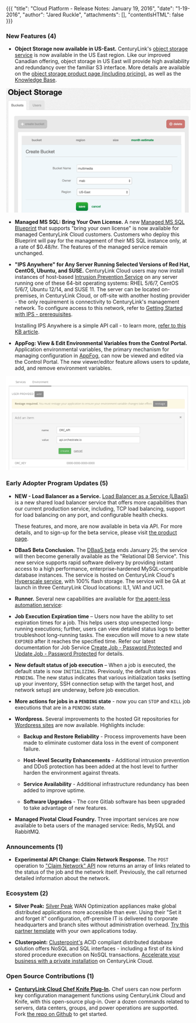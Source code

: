 {{{
"title": "Cloud Platform - Release Notes: January 19, 2016",
"date": "1-19-2016",
"author": "Jared Ruckle",
"attachments": [],
"contentIsHTML": false
}}}

### New Features (4)

* __Object Storage now available in US-East.__ CenturyLink's [object storage service](https://www.ctl.io/object-storage/) is now available in the US East region. Like our improved Canadian offering, object storage in US East will provide high availability and redundancy over the familiar S3 interface.  More details are available on the [object storage product page (including pricing)](https://www.ctl.io/object-storage/), as well as the [Knowledge Base](https://www.ctl.io/knowledge-base/object-storage).

![Object Storage US East](../../images/2016-01-19_objectstorageuseast.png)

* __Managed MS SQL: Bring Your Own License.__ A new [Managed MS SQL Blueprint](https://www.ctl.io/managed-services/ms-sql/) that supports "bring your own license" is now available for managed CenturyLink Cloud customers. Customers who deploy this Blueprint will pay for the management of their MS SQL instance only, at a rate of $0.48/hr. The features of the managed service remain unchanged.

* __"IPS Anywhere" for Any Server Running Selected Versions of Red Hat, CentOS, Ubuntu, and SUSE.__ CenturyLink Cloud users may now install instances of host-based [Intrusion Prevention Service](https://www.ctl.io/intrusion-prevention-service/) on any server running one of these 64-bit operating systems: RHEL 5/6/7, CentOS 5/6/7, Ubuntu 12/14, and SUSE 11. The server can be located on-premises, in CenturyLink Cloud, or off-site with another hosting provider - the only requirement is connectivity to CenturyLink's management network. To configure access to this network, refer to [Getting Started with IPS - prerequisites](https://www.ctl.io/knowledge-base/security/getting-started-with-ips/#prerequisites).

  Installing IPS Anywhere is a simple API call - to learn more, [refer to this KB article](https://www.ctl.io/knowledge-base/security/#1).

* __AppFog: View & Edit Environmental Variables from the Control Portal.__ Application environmental variables, the primary mechanism for managing configuration in [AppFog](https://www.ctl.io/appfog/), can now be viewed and edited via the Control Portal. The new viewer/editor feature allows users to update, add, and remove environment variables.

![AppFog Variable Config UI](../../images/2016-01-19-appfog_env_var_config.png)

### Early Adopter Program Updates (5)

* __NEW - Load Balancer as a Service.__ [Load Balancer as a Service (LBaaS)](https://www.ctl.io/load-balancing/) is a new shared load balancer service that offers more capabilities than our current production service, including, TCP load balancing, support for load balancing on any port, and configurable health checks.

  These features, and more, are now available in beta via API. For more details, and to sign-up for the beta service, please visit [the product page](https://www.ctl.io/load-balancing/).

* __DBaaS Beta Conclusion.__ The [DBaaS beta](https://www.ctl.io/dbaas/) ends January 25; the service will then become generally available as the "Relational DB Service". This new service supports rapid software delivery by providing instant access to a high performance, enterprise-hardened MySQL-compatible database instances. The service is hosted on CenturyLink Cloud's [Hyperscale service](https://www.ctl.io/hyperscale/), with 100% flash storage. The service will be GA at launch in three CenturyLink Cloud locations: IL1, VA1 and UC1.

* __Runner.__ Several new capabilities are available for [the agent-less automation service](http://info.runner.ctl.io/):

 * **Job Execution Expiration time** – Users now have the ability to set expiration times for a job. This helps users stop unexpected long-running executions; further, users can view detailed status logs to better troubleshoot long-running tasks. The execution will move to a new state `EXPIRED` after it reaches the specified time. Refer our latest documentation for Job Service [Create Job - Password Protected](http://info.runner.ctl.io/job-service/#createJob) and [Update Job - Password Protected](http://info.runner.ctl.io/job-service/#updateJob) for details.

 * **New default status of job execution** – When a job is executed, the default state is now `INITIALIZING`. Previously, the default state was `PENDING`. The new status indicates that various initialization tasks (setting up your inventory, SSH connection setup with the target host, and network setup) are underway, before job execution.

 * **More actions for jobs in a `PENDING` state** -  now you can `STOP` and `KILL` job executions that are in a `PENDING` state.

* __Wordpress.__ Several improvements to the hosted Git repositories for [Wordpress sites](https://www.ctl.io/wordpress/) are now available. Highlights include:

  * **Backup and Restore Reliability** - Process improvements have been made to eliminate customer data loss in the event of component failure.

  * **Host-level Security Enhancements** - Additional intrusion prevention and DDoS protection has been added at the host level to further harden the environment against threats.

  * **Service Availability** - Additional infrastructure redundancy has been added to improve uptime.

  * **Software Upgrades** - The core Gitlab software has been upgraded to take advantage of new features.

* __Managed Pivotal Cloud Foundry.__ Three important services are now available to beta users of the managed service: Redis, MySQL and RabbitMQ.

### Announcements (1)

* __Experimental API Change: Claim Network Response.__ The `POST` operation to ["Claim Network" API](https://www.ctl.io/api-docs/v2/#networks-claim-network) now returns an array of links related to the status of the job and the network itself. Previously, the call returned detailed information about the network.

### Ecosystem (2)

* __Silver Peak:__ [Silver Peak](http://www.silver-peak.com/) WAN Optimization appliances make global distributed applications more accessible than ever. Using their "Set it and forget it" configuration, off-premise IT is delivered to corporate headquarters and branch sites without administration overhead. [Try this partner template](https://www.ctl.io/knowledge-base/ecosystem-partners/marketplace-guides/getting-started-with-silver-peak-partner-template/) with your own applications today.

* __Clusterpoint:__ [Clusterpoint's](https://www.clusterpoint.com/) ACID compliant distributed database solution offers NoSQL and SQL interfaces - including a first of its kind stored procedure execution on NoSQL transactions. [Accelerate your business with a private installation](https://www.ctl.io/knowledge-base/ecosystem-partners/marketplace-guides/getting-started-with-clusterpoint-blueprint/) on CenturyLink Cloud.

### Open Source Contributions (1)

* __[CenturyLink Cloud Chef Knife Plug-In](https://github.com/CenturyLinkCloud/clc-knife/).__ Chef users can now perform key configuration management functions using CenturyLink Cloud and Knife, with this open-source plug-in. Over a dozen commands related to servers, data centers, groups, and power operations are supported. Fork [the repo on Github](https://github.com/CenturyLinkCloud/clc-knife) to get started.
